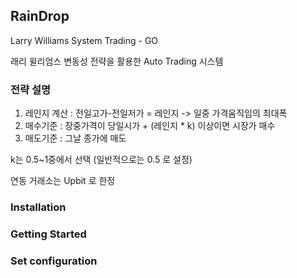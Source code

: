 
## RainDrop 

Larry Williams System Trading - GO

래리 윌리엄스 변동성 전략을 활용한 Auto Trading 시스템 

### 전략 설명
1. 레인지 계산 : 전일고가-전일저가 = 레인지 -> 일중 가격움직임의 최대폭
2. 매수기준 : 장중가격이 당일시가 + (레인지 * k) 이상이면 시장가 매수 
3. 매도기준 : 그날 종가에 매도

k는 0.5~1중에서 선택 (일반적으로는 0.5 로 설정) 

연동 거래소는 Upbit 로 한정  

### Installation


### Getting Started

### Set configuration

